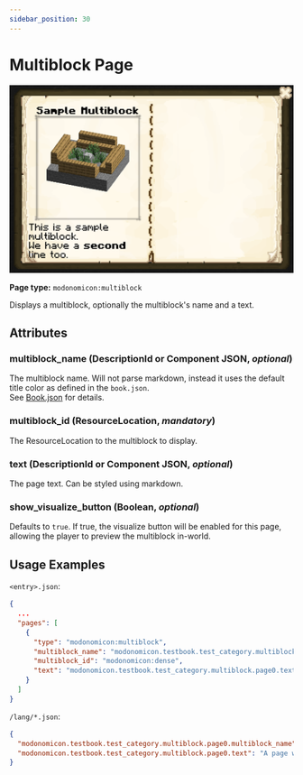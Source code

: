 ```yaml
---
sidebar_position: 30
---
```


# Multiblock Page

![Multiblock Page](/img/docs/basics/page-types/multiblock-page.png)

**Page type:** `modonomicon:multiblock`

Displays a multiblock, optionally the multiblock's name and a text.

## Attributes

### **multiblock_name** (DescriptionId or Component JSON, _optional_)

The multiblock name. Will not parse markdown, instead it uses the default title color as defined in the `book.json`.   
See [Book.json](../structure/book) for details.

### **multiblock_id** (ResourceLocation, _mandatory_)

The ResourceLocation to the multiblock to display.

### **text** (DescriptionId or Component JSON, _optional_)

The page text. Can be styled using markdown.

### **show_visualize_button** (Boolean, _optional_)

Defaults to `true`. If true, the visualize button will be enabled for this page, allowing the player to preview the multiblock in-world.

## Usage Examples

`<entry>.json`:

```json
{
  ...
  "pages": [
    {
      "type": "modonomicon:multiblock",
      "multiblock_name": "modonomicon.testbook.test_category.multiblock.page0.multiblock_name",
      "multiblock_id": "modonomicon:dense",
      "text": "modonomicon.testbook.test_category.multiblock.page0.text"
    }
  ]
}
```  

`/lang/*.json`:

```json
{
  "modonomicon.testbook.test_category.multiblock.page0.multiblock_name": "Test Multiblock",
  "modonomicon.testbook.test_category.multiblock.page0.text": "A page with multiblock!"
}
```
